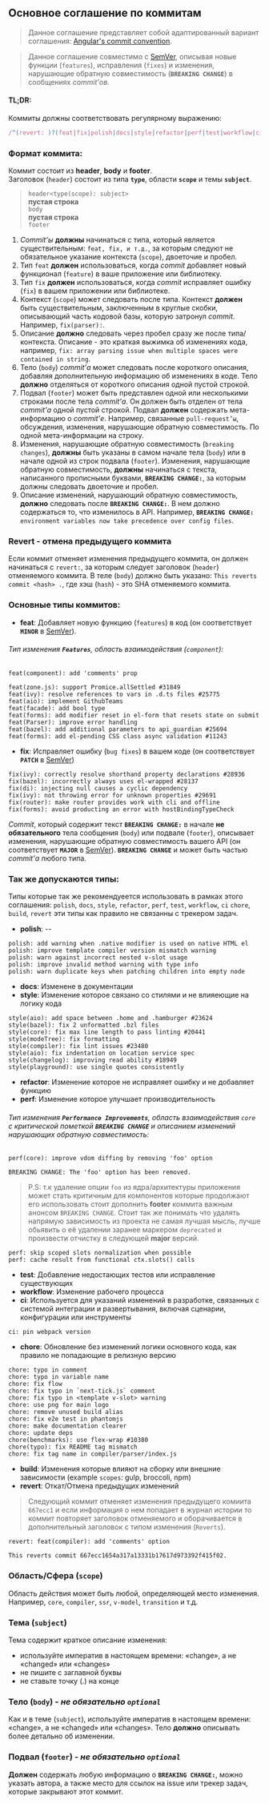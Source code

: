 ## Основное соглашение по коммитам

> Данное соглашение представляет собой адаптированный вариант соглашения: [Angular's commit convention](https://github.com/conventional-changelog/conventional-changelog/tree/master/packages/conventional-changelog-angular).

> Данное соглашение совместимо с [SemVer](https://semver.org/), описывая новые функции (`features`), исправления (`fixes`) и изменения, нарушающие обратную совместимость (**`BREAKING CHANGE`**) в сообщениях _commit’ов_.

#### TL;DR:

Коммиты должны соответствовать регулярному выражению:

```js
/^(revert: )?(feat|fix|polish|docs|style|refactor|perf|test|workflow|ci|chore|build)(\(.+\))?: .{1,50}/;
```

### Формат коммита:

<p>
  Коммит состоит из <strong>header</strong>, <strong>body</strong> и <strong>footer</strong>.<br>
  Заголовок (<code>header</code>) состоит из типа 
  <strong><code>type</code></strong>, области 
  <strong><code>scope</code></strong> и темы 
  <strong><code>subject</code></strong>.
</p>

<blockquote>
  <p>
    <code>header&lt;type(scope): subject&gt;</code><br>
    <strong>пустая строка</strong><br>
    <code>body</code><br>
    <strong>пустая строка</strong><br>
    <code>footer</code>
  </p>
</blockquote>

1. _Commit’ы_ **должны** начинаться с типа, который является существительным: `feat, fix, и т.д.`, за которым следуют не обязательное указание контекста (`scope`), двоеточие и пробел.
2. Тип `feat` **должен** использоваться, когда _commit_ добавляет новый функционал (`feature`) в ваше приложение или библиотеку.
3. Тип `fix` **должен** использоваться, когда _commit_ исправляет ошибку (`fix`) в вашем приложении или библиотеке.
4. Контекст (`scope`) может следовать после типа. Контекст **должен** быть существительным, заключенным в круглые скобки, описывающий часть кодовой базы, которую затронул _commit_. Например, `fix(parser):`.
5. Описание **должно** следовать через пробел сразу же после типа/контекста. Описание - это краткая выжимка об изменениях кода, например, `fix: array parsing issue when multiple spaces were contained in string`.
6. Тело (`body`) _commit’а_ может следовать после короткого описания, добавляя дополнительную информацию об изменениях в коде. Тело **должно** отделяться от короткого описания одной пустой строкой.
7. Подвал (`footer`) может быть представлен одной или несколькими строками после тела _commit’а_. Он должен быть отделен от тела _commit’а_ одной пустой строкой. Подвал **должен** содержать мета-информацию о _commit’е_. Например, связанные `pull-request’ы`, обсуждения, изменения, нарушающие обратную совместимость. По одной мета-информации на строку.
8. Изменения, нарушающие обратную совместимость (`breaking changes`), **должны** быть указаны в самом начале тела (`body`) или в начале одной из строк подвала (`footer`). Изменения, нарушающие обратную совместимость, **должны** начинаться с текста, написанного прописными буквами, **`BREAKING CHANGE:`**, за которым должны следовать двоеточие и пробел.
9. Описание изменений, нарушающий обратную совместимость, **должно** следовать после **`BREAKING CHANGE:`**. В нем должно содержаться то, что изменилось в API. Например, **`BREAKING CHANGE:`** `environment variables now take precedence over config files`.

### Revert - отмена предыдущего коммита

Если коммит отменяет изменения предыдущего коммита, он должен начинаться с `revert:`, за которым следует заголовок (`header`) отменяемого коммита.
В теле (`body`) должно быть указано: `This reverts commit <hash> .`, где хэш (`hash`) - это SHA отменяемого коммита.

### Основные типы коммитов:

- **feat**: Добавляет новую функцию (`features`) в код (он соответствует **`MINOR`** в [SemVer](https://semver.org/#summary)).

###### Тип изменения **`Features`**, область взаимодействия (`component`):

```
feat(component): add 'comments' prop
```

```
feat(zone.js): support Promice.allSettled #31849
feat(ivy): resolve references to vars in .d.ts files #25775
feat(aio): implement GithubTeams
feat(facade): add bool type
feat(forms): add modifier reset in el-form that resets state on submit
feat(Parser): improve error handling
feat(bazel): add additional parameters to api_guardian #25694
feat(forms): add el-pending CSS class async validation #11243
```

- **fix**: Исправляет ошибку (`bug fixes`) в вашем коде (он соответствует **`PATCH`** в [SemVer](https://semver.org/#summary))

```
fix(ivy): correctly resolve shorthand property declarations #28936
fix(bazel): incorrectly always uses el-wrapped #28137
fix(di): injecting null causes a cyclic dependency
fix(ivy): not throwing error for unknown properties #29691
fix(router): make router provides work with cli and offline
fix(forms): avoid producting an error with hostBindingTypeCheck
```

_Commit_, который содержит текст **`BREAKING CHANGE:`** в начале **не обязательного** тела сообщения (`body`) или подвале (`footer`), описывает изменения, нарушающие обратную совместимость вашего API (он соответствует **`MAJOR`** в [SemVer](https://semver.org/#summary)). **`BREAKING CHANGE`** и может быть частью _commit’а_ любого типа.

### Так же допускаются типы:

Типы которые так же рекомендуеется использовать в рамках этого соглашения: `polish`, `docs`, `style`, `refactor`, `perf`, `test`, `workflow`, `ci` `chore`, `build`, `revert` эти типы как правило не связанны с трекером задач.

- **polish**: --

```
polish: add warning when .native modifier is used on native HTML el
polish: improve template compiler version mismatch warning
polish: warn against incorrect nested v-slot usage
polish: improve invalid method warning with type info
polish: warn duplicate keys when patching children into empty node
```

- **docs**: Изменене в документации
- **style**: Изменение которое связано со стилями и не влияеющие на логику кода

```
style(aio): add space between .home and .hamburger #23624
style(bazel): fix 2 unformatted .bzl files
style(core): fix max line length to pass linting #20441
style(modeTree): fix formatting
style(compiler): fix lint issues #23480
style(aio): fix indentation on location service spec
style(changelog): improving read ability #18949
style(playground): use single quotes consistently
```

- **refactor**: Изменение которое не исправляет ошибку и не добавляет функцию
- **perf**: Изменение которое улучшает производительность

###### Тип изменения **`Performance Improvements`**, область взаимодействия `core` с критической пометкой **`BREAKING CHANGE`** и описанием изменений нарушающих обратную совместимость:

```
perf(core): improve vdom diffing by removing 'foo' option

BREAKING CHANGE: The 'foo' option has been removed.
```

> P.S: т.к удаление опции `foo` из ядра/архитектуры приложения может стать критичным для компонентов которые продолжают его использовать стоит дополнить **footer** коммита важным анонсом `BREAKING CHANGE`. Стоит так же понимать что удалять напрямую зависимость из проекта не самая лучшая мысль, лучше обьявить о её удалении заранее маркером `deprecated` и произвести отчистку в следующей **major** версий.

```
perf: skip scoped slots normalization when possible
perf: cache result from functional ctx.slots() calls
```

- **test**: Добавление недостающих тестов или исправление существующих
- **workflow**: Изменение рабочего процесса
- **ci**: Используется для указаний изменений в разработке, связанных с системой интеграции и развертывания, включая сценарии, конфигурации или инструменты

```
ci: pin webpack version
```

- **chore**: Обновление без изменений логики основного кода, как правило не попадающие в релизную версию

```
chore: typo in comment
chore: typo in variable name
chore: fix flow
chore: fix typo in `next-tick.js` comment
chore: fix typo in <template v-slot> warning
chore: use png for main logo
chore: remove unused build alias
chore: fix e2e test in phantomjs
chore: make documentation clearer
chore: update deps
chore(benchmarks): use flex-wrap #10380
chore(typo): fix README tag mismatch
chore: fix tag name in compiler/parser/index.js
```

- **build**: Изменения которые влияют на сборку или внешние зависимости (example `scopes`: gulp, broccoli, npm)
- **revert**: Откат/Отмена предыдущих изменений

> Следующий коммит отменяет изменения предыдущего комиита `667ecc1` и если информация о нем попадает в журнал истории то коммит повторяет заголовок отменяемого и оборачивается в дополнительный заголовок с типом изменения (`Reverts`).

```
revert: feat(compiler): add 'comments' option

This reverts commit 667ecc1654a317a13331b17617d973392f415f02.
```

### Область/Сфера (`scope`)

Область действия может быть любой, определяющей место изменения. Например, `core`, `compiler`, `ssr`, `v-model`, `transition` и т.д.

### Тема (`subject`)

Тема содержит краткое описание изменения:

- используйте императив в настоящем времени: «change», а не «changed» или «changes»
- не пишите с заглавной буквы
- не ставьте точку (.) на конце

### Тело (`body`) - _не обязательно `optional`_

Как и в теме (`subject`), используйте императив в настоящем времени: «change», а не «changed» или «changes».
Тело **должно** описывать более детально об изменении.

### Подвал (`footer`) - _не обязательно `optional`_

**Должен** содержать любую информацию о **`BREAKING CHANGE:`**, можно указать автора, а также место для ссылок на issue или трекер задач, которые закрывают этот коммит.
